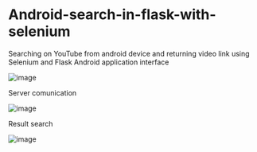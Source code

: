 # Android-search-in-flask-with-selenium
Searching on YouTube from android device and returning video link  using Selenium and Flask
Android application interface

![image](https://user-images.githubusercontent.com/120466778/236179503-de3242c9-63e0-4318-b849-528c0e58b426.png)




Server comunication 

![image](https://user-images.githubusercontent.com/120466778/236182077-8b13e05f-4411-41d5-b429-9103426e1373.png)




Result search

![image](https://user-images.githubusercontent.com/120466778/236182562-b5d8f364-ca82-4052-8a1e-e51f56fdfbd1.png)
